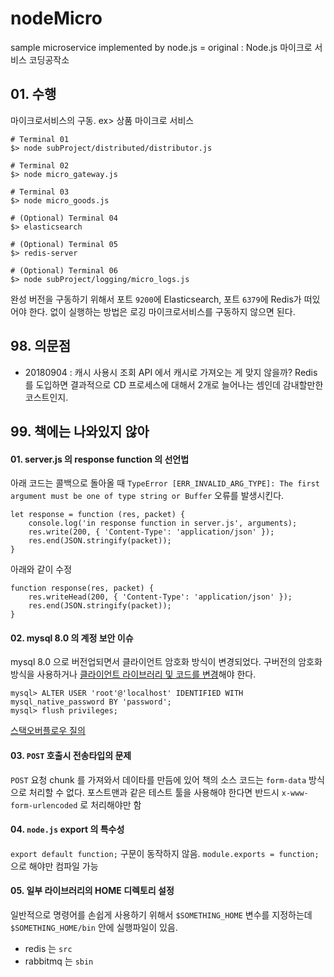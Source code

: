 # nodeMicro
sample microservice implemented by node.js = original : Node.js 마이크로 서비스 코딩공작소

## 01. 수행

마이크로서비스의 구동. ex> 상품 마이크로 서비스
```
# Terminal 01
$> node subProject/distributed/distributor.js

# Terminal 02
$> node micro_gateway.js

# Terminal 03
$> node micro_goods.js

# (Optional) Terminal 04
$> elasticsearch

# (Optional) Terminal 05
$> redis-server

# (Optional) Terminal 06
$> node subProject/logging/micro_logs.js
```
완성 버전을 구동하기 위해서 포트 `9200`에 Elasticsearch, 포트 `6379`에 Redis가 떠있어야 한다. 없이 실행하는 방법은 로깅 마이크로서비스를 구동하지 않으면 된다.

## 98. 의문점
- 20180904 : 캐시 사용시 조회 API 에서 캐시로 가져오는 게 맞지 않을까? Redis 를 도입하면 결과적으로 CD 프로세스에 대해서 2개로 늘어나는 셈인데 감내할만한 코스트인지.

## 99. 책에는 나와있지 않아

#### 01. server.js 의 response function 의 선언법
아래 코드는 콜백으로 돌아올 때 `TypeError [ERR_INVALID_ARG_TYPE]: The first argument must be one of type string or Buffer` 오류를 발생시킨다.
```
let response = function (res, packet) {
	console.log('in response function in server.js', arguments);
	res.write(200, { 'Content-Type': 'application/json' });
	res.end(JSON.stringify(packet));
}
```
아래와 같이 수정 
```
function response(res, packet) {
    res.writeHead(200, { 'Content-Type': 'application/json' });
    res.end(JSON.stringify(packet));
}
```

#### 02. mysql 8.0 의 계정 보안 이슈 
mysql 8.0 으로 버전업되면서 클라이언트 암호화 방식이 변경되었다. 구버전의 암호화 방식을 사용하거나 [클라이언트 라이브러리 및 코드를 변경](https://dev.mysql.com/doc/dev/connector-nodejs/8.0/)해야 한다.
```
mysql> ALTER USER 'root'@'localhost' IDENTIFIED WITH mysql_native_password BY 'password';
mysql> flush privileges;
```
[스택오버플로우 질의](https://stackoverflow.com/questions/50093144/mysql-8-0-client-does-not-support-authentication-protocol-requested-by-server)

#### 03. `POST` 호출시 전송타입의 문제
`POST` 요청 chunk 를 가져와서 데이타를 만듬에 있어 책의 소스 코드는 `form-data` 방식으로 처리할 수 없다. 포스트맨과 같은 테스트 툴을 사용해야 한다면 반드시 `x-www-form-urlencoded` 로 처리해야만 함 

#### 04. `node.js` export 의 특수성
`export default function;` 구문이 동작하지 않음. `module.exports = function;` 으로 해야만 컴파일 가능 

#### 05. 일부 라이브러리의 HOME 디렉토리 설정
일반적으로 명령어를 손쉽게 사용하기 위해서 `$SOMETHING_HOME` 변수를 지정하는데 `$SOMETHING_HOME/bin` 안에 실행파일이 있음. 
- redis 는 `src`
- rabbitmq 는 `sbin`
